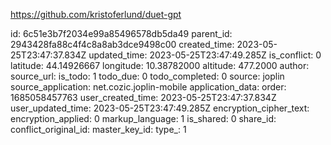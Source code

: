 https://github.com/kristoferlund/duet-gpt

id: 6c51e3b7f2034e99a85496578db5da49
parent_id: 2943428fa88c4f4c8a8ab3dce9498c00
created_time: 2023-05-25T23:47:37.834Z
updated_time: 2023-05-25T23:47:49.285Z
is_conflict: 0
latitude: 44.14926667
longitude: 10.38782000
altitude: 477.2000
author: 
source_url: 
is_todo: 1
todo_due: 0
todo_completed: 0
source: joplin
source_application: net.cozic.joplin-mobile
application_data: 
order: 1685058457763
user_created_time: 2023-05-25T23:47:37.834Z
user_updated_time: 2023-05-25T23:47:49.285Z
encryption_cipher_text: 
encryption_applied: 0
markup_language: 1
is_shared: 0
share_id: 
conflict_original_id: 
master_key_id: 
type_: 1